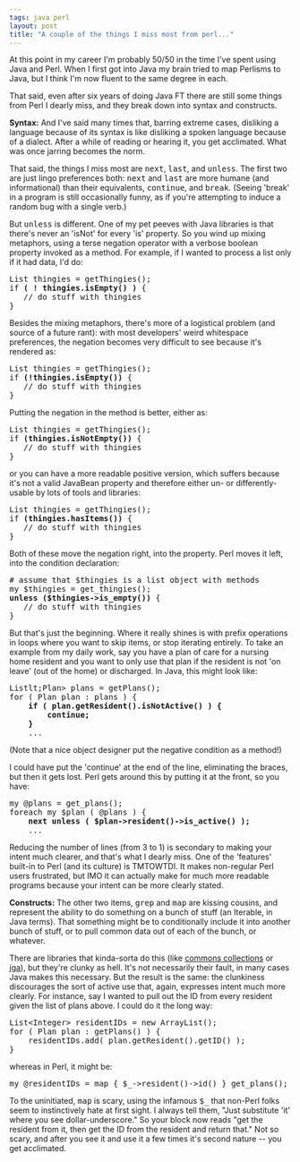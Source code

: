 ```yaml
---
tags: java perl
layout: post
title: "A couple of the things I miss most from perl..."
---
```




<p>At this point in my career I'm probably 50/50 in the time I've
spent using Java and Perl. When I first got into Java my brain tried
to map Perlisms to Java, but I think I'm now fluent to the same degree
in each.</p>

<p>That said, even after six years of doing Java FT there are still
some things from Perl I dearly miss, and they break down into syntax
and constructs.</p>

<p><b>Syntax:</b> And I've said many times that, barring extreme
cases, disliking a language because of its syntax is like disliking a
spoken language because of a dialect. After a while of reading or
hearing it, you get acclimated. What was once jarring becomes the
norm. </p>

<p>That said, the things I miss most are <tt>next</tt>, <tt>last</tt>,
and <tt>unless</tt>. The first two are just lingo preferences both:
<tt>next</tt> and <tt>last</tt> are more humane (and informational)
than their equivalents, <tt>continue</tt>, and <tt>break</tt>. (Seeing
'break' in a program is still occasionally funny, as if you're
attempting to induce a random bug with a single verb.)</p>

<p>But <tt>unless</tt> is different. One of my pet peeves with Java
libraries is that there's never an 'isNot' for every 'is' property. So
you wind up mixing metaphors, using a terse negation operator with a
verbose boolean property invoked as a method. For example, if I wanted
to process a list only if it had data, I'd do:</p>

<pre class="sourceCode">
List thingies = getThingies();
if <b>( ! thingies.isEmpty() )</b> {
   // do stuff with thingies
}
</pre>

<p>Besides the mixing metaphors, there's more of a logistical problem
(and source of a future rant): with most developers' weird whitespace
preferences, the negation becomes very difficult to see because it's
rendered as:</p>

<pre class="sourceCode">
List thingies = getThingies();
if <b>(!thingies.isEmpty())</b> {
   // do stuff with thingies
}
</pre>

<p>Putting the negation in the method is better, either as:</p>

<pre class="sourceCode">
List thingies = getThingies();
if <b>(thingies.isNotEmpty())</b> {
   // do stuff with thingies
}
</pre>

<p>or you can have a more readable positive version, which suffers
because it's not a valid JavaBean property and therefore either un- or
differently-usable by lots of tools and libraries:</p>

<pre class="sourceCode">
List thingies = getThingies();
if <b>(thingies.hasItems())</b> {
   // do stuff with thingies
}
</pre>

<p>Both of these move the negation right, into the property. Perl
moves it left, into the condition declaration:</p>

<pre class="sourceCode">
# assume that $thingies is a list object with methods
my $thingies = get_thingies();
<b>unless ($thingies->is_empty())</b> {
   // do stuff with thingies
}
</pre>

<p>But that's just the beginning. Where it really shines is with
prefix operations in loops where you want to skip items, or stop
iterating entirely. To take an example from my daily work, say you
have a plan of care for a nursing home resident and you want to only
use that plan if the resident is not 'on leave' (out of the home) or
discharged. In Java, this might look like:</p>

<pre class="sourceCode">
Listlt;Plan> plans = getPlans();
for ( Plan plan : plans ) {
    <b>if ( plan.getResident().isNotActive() ) {
        continue;
    }</b>
    ...
</pre>

<p>(Note that a nice object designer put the negative condition as a
method!)</p>

<p>I could have put the 'continue' at the end of the line, eliminating
the braces, but then it gets lost. Perl gets around this by putting it
at the front, so you have:</p>

<pre class="sourceCode">
my @plans = get_plans();
foreach my $plan ( @plans ) {
    <b>next unless ( $plan->resident()->is_active() );</b>
    ...
</pre>

<p>Reducing the number of lines (from 3 to 1) is secondary to making
your intent much clearer, and that's what I dearly miss. One of the
'features' built-in to Perl (and its culture) is TMTOWTDI. It makes
non-regular Perl users frustrated, but IMO it can actually make for
much more readable programs because your intent can be more clearly
stated.</p>

<p><b>Constructs:</b> The other two items, <tt>grep</tt> and
<tt>map</tt> are kissing cousins, and represent the ability to do
something on a bunch of stuff (an Iterable, in Java terms). That
something might be to conditionally include it into another bunch of
stuff, or to pull common data out of each of the bunch, or
whatever.</p>

<p>There are libraries that kinda-sorta do this (like 
<a href="http://jakarta.apache.org/commons/collections/">commons collections</a> 
or <a href="http://jga.sourceforge.net/">jga</a>), but
they're clunky as hell. It's not necessarily their fault, in many
cases Java makes this necessary. But the result is the same: the
clunkiness discourages the sort of active use that, again, expresses
intent much more clearly. For instance, say I wanted to pull out the
ID from every resident given the list of plans above. I could do it
the long way:</p>

<pre class="sourceCode">
List&lt;Integer> residentIDs = new ArrayList<Integer>();
for ( Plan plan : getPlans() ) {
    residentIDs.add( plan.getResident().getID() );
}
</pre>

<p>whereas in Perl, it might be:</p>

<pre class="sourceCode">
my @residentIDs = map { $_->resident()->id() } get_plans();
</pre>

<p>To the uninitiated, <tt>map</tt> is scary, using the infamous
<tt>$_</tt> that non-Perl folks seem to instinctively hate at first
sight. I always tell them, "Just substitute 'it' where you see
dollar-underscore." So your block now reads "get the resident from it,
then get the ID from the resident and return that." Not so scary, and
after you see it and use it a few times it's second nature -- you get
acclimated.</p>



